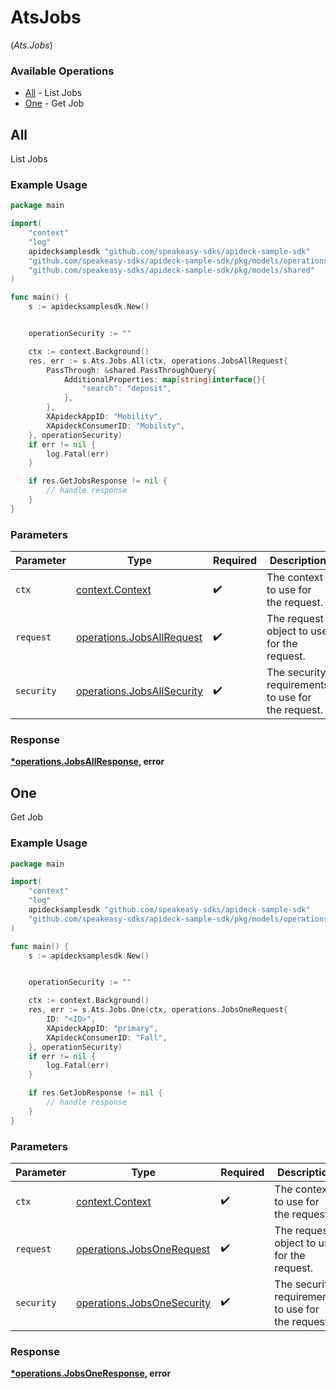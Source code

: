 # AtsJobs
(*Ats.Jobs*)

### Available Operations

* [All](#all) - List Jobs
* [One](#one) - Get Job

## All

List Jobs

### Example Usage

```go
package main

import(
	"context"
	"log"
	apidecksamplesdk "github.com/speakeasy-sdks/apideck-sample-sdk"
	"github.com/speakeasy-sdks/apideck-sample-sdk/pkg/models/operations"
	"github.com/speakeasy-sdks/apideck-sample-sdk/pkg/models/shared"
)

func main() {
    s := apidecksamplesdk.New()


    operationSecurity := ""

    ctx := context.Background()
    res, err := s.Ats.Jobs.All(ctx, operations.JobsAllRequest{
        PassThrough: &shared.PassThroughQuery{
            AdditionalProperties: map[string]interface{}{
                "search": "deposit",
            },
        },
        XApideckAppID: "Mobility",
        XApideckConsumerID: "Mobility",
    }, operationSecurity)
    if err != nil {
        log.Fatal(err)
    }

    if res.GetJobsResponse != nil {
        // handle response
    }
}
```

### Parameters

| Parameter                                                                | Type                                                                     | Required                                                                 | Description                                                              |
| ------------------------------------------------------------------------ | ------------------------------------------------------------------------ | ------------------------------------------------------------------------ | ------------------------------------------------------------------------ |
| `ctx`                                                                    | [context.Context](https://pkg.go.dev/context#Context)                    | :heavy_check_mark:                                                       | The context to use for the request.                                      |
| `request`                                                                | [operations.JobsAllRequest](../../models/operations/jobsallrequest.md)   | :heavy_check_mark:                                                       | The request object to use for the request.                               |
| `security`                                                               | [operations.JobsAllSecurity](../../models/operations/jobsallsecurity.md) | :heavy_check_mark:                                                       | The security requirements to use for the request.                        |


### Response

**[*operations.JobsAllResponse](../../models/operations/jobsallresponse.md), error**


## One

Get Job

### Example Usage

```go
package main

import(
	"context"
	"log"
	apidecksamplesdk "github.com/speakeasy-sdks/apideck-sample-sdk"
	"github.com/speakeasy-sdks/apideck-sample-sdk/pkg/models/operations"
)

func main() {
    s := apidecksamplesdk.New()


    operationSecurity := ""

    ctx := context.Background()
    res, err := s.Ats.Jobs.One(ctx, operations.JobsOneRequest{
        ID: "<ID>",
        XApideckAppID: "primary",
        XApideckConsumerID: "Fall",
    }, operationSecurity)
    if err != nil {
        log.Fatal(err)
    }

    if res.GetJobResponse != nil {
        // handle response
    }
}
```

### Parameters

| Parameter                                                                | Type                                                                     | Required                                                                 | Description                                                              |
| ------------------------------------------------------------------------ | ------------------------------------------------------------------------ | ------------------------------------------------------------------------ | ------------------------------------------------------------------------ |
| `ctx`                                                                    | [context.Context](https://pkg.go.dev/context#Context)                    | :heavy_check_mark:                                                       | The context to use for the request.                                      |
| `request`                                                                | [operations.JobsOneRequest](../../models/operations/jobsonerequest.md)   | :heavy_check_mark:                                                       | The request object to use for the request.                               |
| `security`                                                               | [operations.JobsOneSecurity](../../models/operations/jobsonesecurity.md) | :heavy_check_mark:                                                       | The security requirements to use for the request.                        |


### Response

**[*operations.JobsOneResponse](../../models/operations/jobsoneresponse.md), error**

